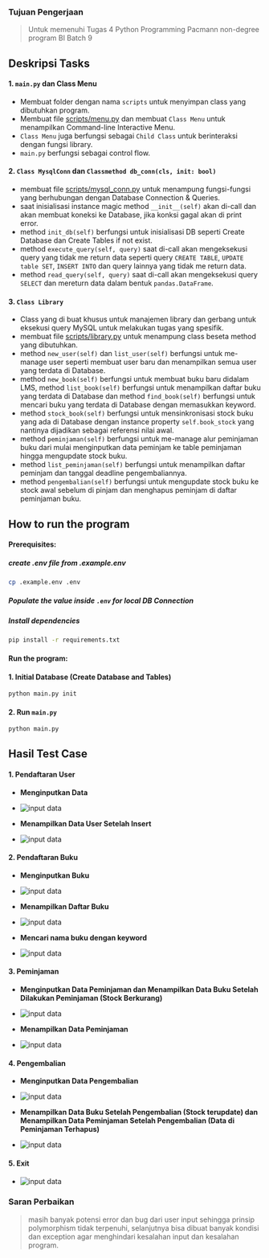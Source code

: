 ### Tujuan Pengerjaan
>Untuk memenuhi Tugas 4 Python Programming Pacmann non-degree program BI Batch 9

## Deskripsi Tasks
#### 1. `main.py` dan Class Menu
- Membuat folder dengan nama `scripts` untuk menyimpan class yang dibutuhkan program.
- Membuat file [scripts/menu.py](scripts/menu.py) dan membuat `Class Menu` untuk menampilkan Command-line Interactive Menu.
- `Class Menu` juga berfungsi sebagai `Child Class` untuk berinteraksi dengan fungsi library.
- `main.py` berfungsi sebagai control flow.
#### 2. `Class MysqlConn` dan `Classmethod db_conn(cls, init: bool)`
- membuat file [scripts/mysql_conn.py](scripts/mysql_conn.py) untuk menampung fungsi-fungsi yang berhubungan dengan Database Connection & Queries.
- saat inisialisasi instance magic method `__init__(self)` akan di-call dan akan membuat koneksi ke Database, jika konksi gagal akan di print error.
- method `init_db(self)` berfungsi untuk inisialisasi DB seperti Create Database dan Create Tables if not exist.
- method `execute_query(self, query)` saat di-call akan mengeksekusi query yang tidak me return data seperti query `CREATE TABLE`, `UPDATE table SET`, `INSERT INTO` dan query lainnya yang tidak me return data.
- method `read_query(self, query)` saat di-call akan mengeksekusi query `SELECT` dan mereturn data dalam bentuk `pandas.DataFrame`.
#### 3. `Class Library`
- Class yang di buat khusus untuk manajemen library dan gerbang untuk eksekusi query MySQL untuk melakukan tugas yang spesifik.
- membuat file [scripts/library.py](scripts/library.py) untuk menampung class beseta method yang dibutuhkan.
- method `new_user(self)` dan `list_user(self)` berfungsi untuk me-manage user seperti membuat user baru dan menampilkan semua user yang terdata di Database.
- method `new_book(self)` berfungsi untuk membuat buku baru didalam LMS, method `list_book(self)` berfungsi untuk menampilkan daftar buku yang terdata di Database dan method `find_book(self)` berfungsi untuk mencari buku yang terdata di Database dengan memasukkan keyword.
- method `stock_book(self)` berfungsi untuk mensinkronisasi stock buku yang ada di Database dengan instance property `self.book_stock` yang nantinya dijadikan sebagai referensi nilai awal.
- method `peminjaman(self)` berfungsi untuk me-manage alur peminjaman buku dari mulai menginputkan data peminjam ke table peminjaman hingga mengupdate stock buku.
- method `list_peminjaman(self)` berfungsi untuk menampilkan daftar peminjam dan tanggal deadline pengembaliannya.
- method `pengembalian(self)` berfungsi untuk mengupdate stock buku ke stock awal sebelum di pinjam dan menghapus peminjam di daftar peminjaman buku.

## How to run the program
#### Prerequisites:
##### create .env file from .example.env
```bash
cp .example.env .env
```
##### Populate the value inside `.env` for local DB Connection
##### Install dependencies
```bash
pip install -r requirements.txt
```
#### Run the program:
#### 1. Initial Database (Create Database and Tables)
```bash
python main.py init
```
#### 2. Run `main.py`
```bash
python main.py
```

## Hasil Test Case
#### 1. Pendaftaran User
  - **Menginputkan Data**
  * ![input data](img/1-sel-1.png)
  - **Menampilkan Data User Setelah Insert**
  * ![input data](img/2-sel-5.png)
#### 2. Pendaftaran Buku
  - **Menginputkan Buku**
  * ![input data](img/3-sel-2.png)
  - **Menampilkan Daftar Buku**
  * ![input data](img/4-sel-4.png)
  - **Mencari nama buku dengan keyword**
  * ![input data](img/5-sel-7.png)
#### 3. Peminjaman
  - **Menginputkan Data Peminjaman dan Menampilkan Data Buku Setelah Dilakukan Peminjaman (Stock Berkurang)**
  * ![input data](img/6-sel-3.png)
  - **Menampilkan Data Peminjaman**
  * ![input data](img/7-sel-6.png)
#### 4. Pengembalian
  - **Menginputkan Data Pengembalian**
  * ![input data](img/8-sel-8.png)
  - **Menampilkan Data Buku Setelah Pengembalian (Stock terupdate) dan Menampilkan Data Peminjaman Setelah Pengembalian (Data di Peminjaman Terhapus)**
  * ![input data](img/9-sel-4.png)
#### 5. Exit
  * ![input data](img/10-sel-9.png)

### Saran Perbaikan
> masih banyak potensi error dan bug dari user input sehingga prinsip polymorphism tidak terpenuhi, selanjutnya bisa dibuat banyak kondisi dan exception agar menghindari kesalahan input dan kesalahan program.
